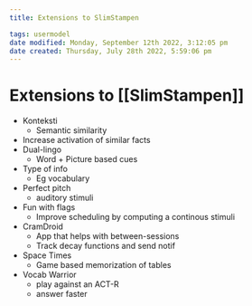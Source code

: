 ```yaml
---
title: Extensions to SlimStampen

tags: usermodel 
date modified: Monday, September 12th 2022, 3:12:05 pm
date created: Thursday, July 28th 2022, 5:59:06 pm
---
```


# Extensions to [[SlimStampen]]
- Konteksti
	- Semantic similarity
- Increase activation of similar facts
- Dual-lingo
	- Word + Picture based cues
- Type of info
	- Eg vocabulary
- Perfect pitch
	- auditory stimuli
- Fun with flags
	- Improve scheduling by computing a continous stimuli
- CramDroid
	- App that helps with between-sessions
	- Track decay functions and send notif
- Space Times
	- Game based memorization of tables
- Vocab Warrior
	- play against an ACT-R
	- answer faster

